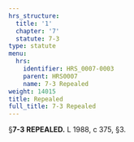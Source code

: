 ```yaml
---
hrs_structure:
  title: '1'
  chapter: '7'
  statute: 7-3
type: statute
menu:
  hrs:
    identifier: HRS_0007-0003
    parent: HRS0007
    name: 7-3 Repealed
weight: 14015
title: Repealed
full_title: 7-3 Repealed
---
```

§**7-3 REPEALED.** L 1988, c 375, §3.